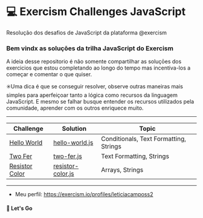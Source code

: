 # 💻 Exercism Challenges JavaScript
Resolução dos desafios de JavaScript da plataforma @exercism

###  Bem vindx as soluçōes da trilha JavaScript do Exercism

A ideia desse repositorio é não somente compartilhar as soluçōes dos exercicios que estou completando ao longo do tempo mas incentiva-los a começar e comentar o que quiser.

:eight_spoked_asterisk:Uma dica é que se conseguir resolver, observe outras maneiras mais simples para aperfeiçoar tanto a lógica como recursos da linguagem JavaScript. E mesmo se falhar busque entender os recursos utilizados pela comunidade, aprender com os outros enriquece muito.

---

Challenge   | Solution | Topic
--------- | ------ | ------ 
[Hello World](./hello-world/README.md) | [hello-world.js](./hello-world/hello-world.js) | Conditionals, Text Formatting, Strings
[Two Fer](./two-fer/README.md) | [two-fer.js](./two-fer/two-fer.js) | Text Formatting, Strings
[Resistor Color](./resistor-color/README.md) | [resistor-color.js](./resistor-color/resistor-color.js) | Arrays, Strings

---

- Meu perfil: https://exercism.io/profiles/leticiacamposs2

#### 🚀️ Let's Go
